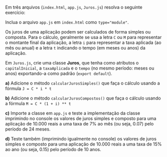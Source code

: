 Em três arquivos (`index.html`, `app.js`, `Juros.js`) resolva o seguinte exercício:

Inclua o arquivo `app.js` em `index.html` como `type="module"`.

Os juros de uma aplicação podem ser calculados de forma simples ou composta.
Para o cálculo, geralmente se usa a letra `C` ou `M` para representar o montante final da aplicação, a letra `i` para representar a taxa aplicada (ao mês ou anual) e a letra `t` indicando o tempo (em meses ou anos) da aplicação.

Em `Juros.js`, crie uma classe **Juros**, que tenha como atributos o `capitalInicial`, a `taxaAplicada` e o `tempo` (no mesmo período: meses ou anos) exportando-a como padrão (`export default`).

**a)** Adicione o método `calcularJurosSimples()` que faça o cálculo usando a fórmula `J = C * i * t`

**b)** Adicione o método `calcularJurosCompostos()` que faça o cálculo usando a fórmula `M = C * (1 + i) ** t`

**c)** Importe a classe em `app.js` e teste a implementação da classe imprimindo no console os valores de juros simples e composto para uma aplicação de 10.000 reais a uma taxa de 7% ao mês (ou seja, 0.07) pelo período de 24 meses.

**d)** Teste também (imprimindo igualmente no console) os valores de juros simples e composto para uma aplicação de 10.000 reais a uma taxa de 15% ao ano (ou seja, 0.15) pelo período de 10 anos.
